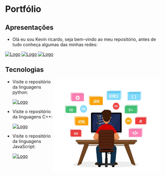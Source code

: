# Portfólio
## Apresentações
    
  - Olá eu sou Kevin ricardo, seja bem-vindo ao meu repositório, antes de tudo conheça algumas das minhas redes:

  [![Logo](https://img.shields.io/badge/Gmail-D14836?style=for-the-badge&logo=gmail&logoColor=white)](mailto:kevinniza16@gmail.com)
  [![Logo](https://img.shields.io/badge/Instagram-E4405F?style=for-the-badge&logo=instagram&logoColor=white)](https://www.instagram.com/pvd.kevinho18)
  [![Logo](https://img.shields.io/badge/GitHub-100000?style=for-the-badge&logo=github&logoColor=white)](https://github.com/M4y-D4y-23h/Linguagens/tree/main)

## Tecnologias

  <img align="right" width="350" height="300" src="imgs/img_principal.png">
  
- Visite o repositório da linguagens python:

  [![Logo](https://img.shields.io/badge/Python-3776AB?style=for-the-badge&logo=python&logoColor=white)](https://github.com/M4y-D4y-23h/Linguagens/tree/main)
  
- Visite o repositório da linguagens C++:

  [![Logo](https://img.shields.io/badge/C%2B%2B-00599C?style=for-the-badge&logo=c%2B%2B&logoColor=white)](https://github.com/M4y-D4y-23h/Linguagens/tree/main)
  
- Visite o repositório da linguagens JavaScript:

  [![Logo](https://img.shields.io/badge/JavaScript-F7DF1E?style=for-the-badge&logo=javascript&logoColor=black)](https://github.com/M4y-D4y-23h/Linguagens/tree/main)
